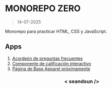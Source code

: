 # MONOREPO ZERO

>14-07-2025

Monorepo para practicar HTML, CSS y JavaScript.

## Apps

1. [Acordeón de preguntas frecuentes](https://seandsun.github.io/monorepo-zero-html-css-js/01-faq-accordion-main/)
2. [Componente de calificación interactivo](https://seandsun.github.io/monorepo-zero-html-css-js/02-interactive-rating-component-main/dist/)
3. [Página de Base Apparel próximamente](https://)

<h3 align="center">< seandsun /></h3>
